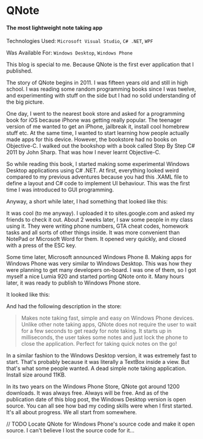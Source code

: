# QNote

#### The most lightweight note taking app

Technologies Used: `Microsoft Visual Studio`, `C# .NET`, `WPF`

Was Available For: `Windows Desktop`, `Windows Phone`

This blog is special to me. Because QNote is the first ever application that I published.

The story of QNote begins in 2011. I was fifteen years old and still in high school. I was reading some random programming books since I was twelve, 
and experimenting with stuff on the side but I had no solid understanding of the big picture.

One day, I went to the nearest book store and asked for a programming book for iOS because iPhone was getting really popular.
The teenager version of me wanted to get an iPhone, jailbreak it, install cool homebrew stuff etc. At the same time, I wanted to start
learning how people actually made apps for this device. However, the bookstore had no books on Objective-C. I walked out the
bookshop with a book called Step By Step C# 2011 by John Sharp. That was how I never learnt Objective-C.

So while reading this book, I started making some experimental Windows Desktop applications using C# .NET. At first, everything looked 
weird compared to my previous adventures because you had this .XAML file to define a layout and C# code to implement UI behaviour.
This was the first time I was introduced to GUI programming.

Anyway, a short while later, I had something that looked like this:

It was cool (to me anyway). I uploaded it to sites.google.com and asked my friends to check it out.
 About 2 weeks later, I saw some people in my class using it. They were writing phone numbers, GTA cheat codes, homework tasks
 and all sorts of other things inside. It was more convenient than NotePad or Microsoft Word for them. It opened very quickly, and
 closed with a press of the ESC key. 
 
Some time later, Microsoft announced Windows Phone 8. Making apps for Windows Phone was very similar to Windows Desktop. This was how they were
planning to get many developers on-board. I was one of them, so I got myself a nice Lumia 920 and started porting QNote onto it. Many hours later,
it was ready to publish to Windows Phone store.

It looked like this:

And had the following description in the store:

> Makes note taking fast, simple and easy on Windows Phone devices.
 Unlike other note taking apps, QNote does not require the user to
  wait for a few seconds to get ready for note taking. It starts up
   in milliseconds, the user takes some notes and just lock the
    phone to close the application. Perfect for taking quick notes
     on the go!

In a similar fashion to the Windows Desktop version, it was extremely fast to start. That's probably because it was literally a TextBox
inside a view. But that's what some people wanted. A dead simple note taking application. Install size around 11KB.

In its two years on the Windows Phone Store, QNote got around 1200 downloads. It was always free. Always will be free. And as of the publication
date of this blog post, the Windows Desktop version is open source. You can all see how bad my coding skills were when I first started. It's all about
progress. We all start from somewhere.

// TODO Locate QNote for Windows Phone's source code and make it open source. I can't believe I lost the source code for it...

